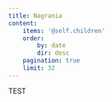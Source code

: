 ```yaml
---
title: Nagrania
content:
    items: '@self.children'
    order:
        by: date
        dir: desc
    pagination: true
    limit: 32
---
```


TEST
